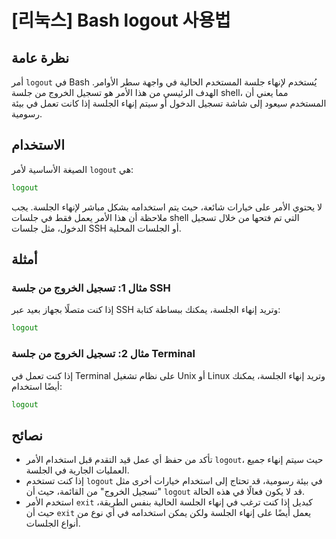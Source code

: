# [리눅스] Bash logout 사용법

## نظرة عامة
أمر `logout` في Bash يُستخدم لإنهاء جلسة المستخدم الحالية في واجهة سطر الأوامر. الهدف الرئيسي من هذا الأمر هو تسجيل الخروج من جلسة shell، مما يعني أن المستخدم سيعود إلى شاشة تسجيل الدخول أو سيتم إنهاء الجلسة إذا كانت تعمل في بيئة رسومية.

## الاستخدام
الصيغة الأساسية لأمر `logout` هي:

```bash
logout
```

لا يحتوي الأمر على خيارات شائعة، حيث يتم استخدامه بشكل مباشر لإنهاء الجلسة. يجب ملاحظة أن هذا الأمر يعمل فقط في جلسات shell التي تم فتحها من خلال تسجيل الدخول، مثل جلسات SSH أو الجلسات المحلية.

## أمثلة
### مثال 1: تسجيل الخروج من جلسة SSH
إذا كنت متصلًا بجهاز بعيد عبر SSH وتريد إنهاء الجلسة، يمكنك ببساطة كتابة:

```bash
logout
```

### مثال 2: تسجيل الخروج من جلسة Terminal
إذا كنت تعمل في Terminal على نظام تشغيل Unix أو Linux وتريد إنهاء الجلسة، يمكنك أيضًا استخدام:

```bash
logout
```

## نصائح
- تأكد من حفظ أي عمل قيد التقدم قبل استخدام الأمر `logout`، حيث سيتم إنهاء جميع العمليات الجارية في الجلسة.
- إذا كنت تستخدم `logout` في بيئة رسومية، قد تحتاج إلى استخدام خيارات أخرى مثل "تسجيل الخروج" من القائمة، حيث أن `logout` قد لا يكون فعالًا في هذه الحالة.
- استخدم الأمر `exit` كبديل إذا كنت ترغب في إنهاء الجلسة الحالية بنفس الطريقة، حيث أن `exit` يعمل أيضًا على إنهاء الجلسة ولكن يمكن استخدامه في أي نوع من أنواع الجلسات.